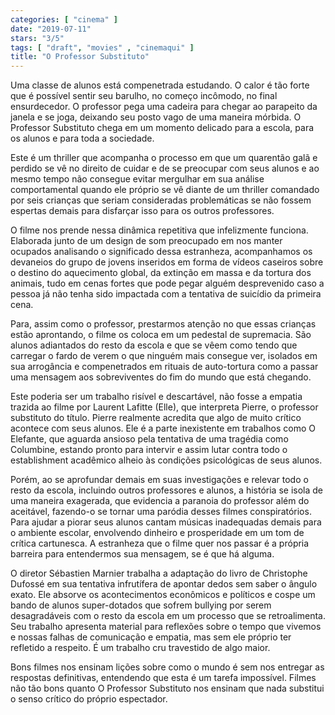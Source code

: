 ```yaml
---
categories: [ "cinema" ]
date: "2019-07-11"
stars: "3/5"
tags: [ "draft", "movies" , "cinemaqui" ]
title: "O Professor Substituto"
---
```

Uma classe de alunos está compenetrada estudando. O calor é tão forte
que é possível sentir seu barulho, no começo incômodo, no final
ensurdecedor. O professor pega uma cadeira para chegar ao parapeito da
janela e se joga, deixando seu posto vago de uma maneira mórbida. O
Professor Substituto chega em um momento delicado para a escola, para
os alunos e para toda a sociedade.

Este é um thriller que acompanha o processo em que um quarentão
galã e perdido se vê no direito de cuidar e de se preocupar com seus
alunos e ao mesmo tempo não consegue evitar mergulhar em sua análise
comportamental quando ele próprio se vê diante de um thriller comandado
por seis crianças que seriam consideradas problemáticas se não fossem
espertas demais para disfarçar isso para os outros professores.

O filme nos prende nessa dinâmica repetitiva que infelizmente
funciona. Elaborada junto de um design de som preocupado em nos manter
ocupados analisando o significado dessa estranheza, acompanhamos os
devaneios do grupo de jovens inseridos em forma de vídeos caseiros sobre
o destino do aquecimento global, da extinção em massa e da tortura dos
animais, tudo em cenas fortes que pode pegar alguém desprevenido caso
a pessoa já não tenha sido impactada com a tentativa de suicídio da
primeira cena.

Para, assim como o professor, prestarmos atenção no que essas crianças
estão aprontando, o filme os coloca em um pedestal de supremacia. São
alunos adiantados do resto da escola e que se vêem como tendo que
carregar o fardo de verem o que ninguém mais consegue ver, isolados em
sua arrogância e compenetrados em rituais de auto-tortura como a passar
uma mensagem aos sobreviventes do fim do mundo que está chegando.

Este poderia ser um trabalho risível e descartável, não fosse a empatia
trazida ao filme por Laurent Lafitte (Elle), que interpreta Pierre,
o professor substituto do título. Pierre realmente acredita que algo
de muito crítico acontece com seus alunos. Ele é a parte inexistente
em trabalhos como O Elefante, que aguarda ansioso pela tentativa de
uma tragédia como Columbine, estando pronto para intervir e assim
lutar contra todo o establishment acadêmico alheio às condições
psicológicas de seus alunos.

Porém, ao se aprofundar demais em suas investigações e relevar todo o
resto da escola, incluindo outros professores e alunos, a história se
isola de uma maneira exagerada, que evidencia a paranoia do professor
além do aceitável, fazendo-o se tornar uma paródia desses filmes
conspiratórios. Para ajudar a piorar seus alunos cantam músicas
inadequadas demais para o ambiente escolar, envolvendo dinheiro e
prosperidade em um tom de crítica cartunesca. A estranheza que o filme
quer nos passar é a própria barreira para entendermos sua mensagem,
se é que há alguma.

O diretor Sébastien Marnier trabalha a adaptação do livro de
Christophe Dufossé em sua tentativa infrutífera de apontar dedos
sem saber o ângulo exato. Ele absorve os acontecimentos econômicos e
políticos e cospe um bando de alunos super-dotados que sofrem bullying
por serem desagradáveis com o resto da escola em um processo que se
retroalimenta. Seu trabalho apresenta material para reflexões sobre o
tempo que vivemos e nossas falhas de comunicação e empatia, mas sem
ele próprio ter refletido a respeito. É um trabalho cru travestido de
algo maior.

Bons filmes nos ensinam lições sobre como o mundo é sem nos
entregar as respostas definitivas, entendendo que esta é um tarefa
impossível. Filmes não tão bons quanto O Professor Substituto nos
ensinam que nada substitui o senso crítico do próprio espectador.
